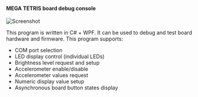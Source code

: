 #### MEGA TETRIS board debug console

![Screenshot](https://raw.githubusercontent.com/dragon-dreamer/RgbTetris/master/LedMatrixDebugConsole/screenshot.png)

This program is written in C# + WPF. It can be used to debug and test board hardware and firmware. This program supports:

 - COM port selection
 - LED display control (individual LEDs)
 - Brightness level request and setup
 - Accelerometer enable/disable
 - Accelerometer values request
 - Numeric display value setup
 - Asynchronous board button states display